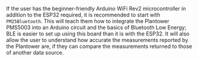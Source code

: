 If the user has the beginner-friendly Arduino WiFi Rev2 microcontroller in addition to the ESP32 required, it is recommended to start with `PM25Bluetooth`. This will teach them how to integrate the Plantower PMS5003 into an Arduino circuit and the basics of Bluetooth Low Energy; BLE is easier to set up using this board than it is with the ESP32. It will also allow the user to understand how accurate the measurements reported by the Plantower are, if they can compare the measurements returned to those of another data source.